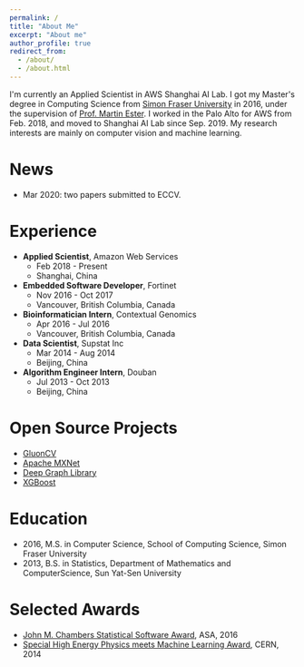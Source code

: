 ```yaml
---
permalink: /
title: "About Me"
excerpt: "About me"
author_profile: true
redirect_from: 
  - /about/
  - /about.html
---
```


I'm currently an Applied Scientist in AWS Shanghai AI Lab. I got my Master's degree in Computing Science from [Simon Fraser University](https://www.sfu.ca/) in 2016, under the supervision of [Prof. Martin Ester](https://www.cs.sfu.ca/~ester/). I worked in the Palo Alto for AWS from Feb. 2018, and moved to Shanghai AI Lab since Sep. 2019. My research interests are mainly on computer vision and machine learning.

# News

- Mar 2020: two papers submitted to ECCV.

# Experience

- **Applied Scientist**, Amazon Web Services
    - Feb 2018 - Present
    - Shanghai, China
- **Embedded Software Developer**, Fortinet
    - Nov 2016 - Oct 2017
    - Vancouver, British Columbia, Canada
- **Bioinformatician Intern**, Contextual Genomics
    - Apr 2016 - Jul 2016
    - Vancouver, British Columbia, Canada
- **Data Scientist**, Supstat Inc
    - Mar 2014 - Aug 2014
    - Beijing, China
- **Algorithm Engineer Intern**, Douban
    - Jul 2013 - Oct 2013
    - Beijing, China

# Open Source Projects

- [GluonCV](https://gluon-cv.mxnet.io/)
- [Apache MXNet](https://mxnet.apache.org/)
- [Deep Graph Library](https://www.dgl.ai/)
- [XGBoost](https://xgboost.ai/)

# Education

- 2016, M.S. in Computer Science, School of Computing Science, Simon Fraser University
- 2013, B.S. in Statistics, Department of Mathematics and ComputerScience, Sun Yat-Sen University

# Selected Awards

- [John M. Chambers Statistical Software Award](http://stat-computing.org/awards/jmc/winners.html), ASA, 2016
- [Special High Energy Physics meets Machine Learning Award](https://atlas.cern/updates/atlas-news/machine-learning-wins-higgs-challenge), CERN, 2014
